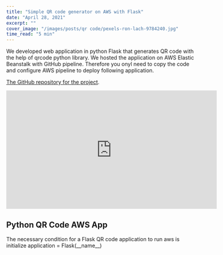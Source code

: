 ```yaml
---
title: "Simple QR code generator on AWS with Flask"
date: "April 28, 2021"
excerpt: ""
cover_image: "/images/posts/qr code/pexels-ron-lach-9784240.jpg"
time_read: "5 min"
---
```


We developed web application in python Flask that generates QR code with the help of qrcode python library. We hosted the application on AWS Elastic Beanstalk with GitHub pipeline. Therefore you onyl need to copy the code and configure AWS pipeline to deploy following application.

[The GitHub repository for the project](https://github.com/Pfed-prog/casper_QR).

<iframe width="560" height="315" src="https://www.youtube.com/embed/xKFY1vxrMeU" title="YouTube video player" frameborder="0" allow="accelerometer; autoplay; clipboard-write; encrypted-media; gyroscope; picture-in-picture" allowfullscreen></iframe>

## Python QR Code AWS App

The necessary condition for a Flask QR code application to run aws is initialize application = Flask(\_\_name\_\_)

<script src="https://emgithub.com/embed.js?target=https://github.com/Pfed-prog/casper_QR/blob/main/application.py&style=github&showBorder=on&showLineNumbers=on&showFileMeta=on&showCopy=on"></script>
